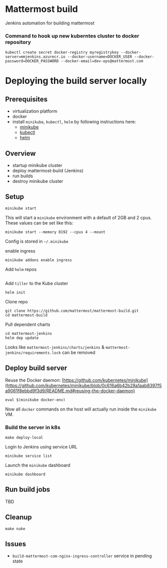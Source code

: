 # Mattermost build

Jenkins automation for building mattermost

### Command to hook up new kuberntes cluster to docker repository

```
kubectl create secret docker-registry myregistrykey --docker-server=mmjenkins.azurecr.io --docker-username=DOCKER_USER --docker-password=DOCKER_PASSWORD --docker-email=dev-ops@mattermost.com
```

# Deploying the build server locally

## Prerequisites
- virtualization platform
- docker
- install `minikube`, `kubectl`, `helm` by following instructions here:
  - [minikube](https://github.com/kubernetes/minikube/releases)
  - [kubectl](https://kubernetes.io/docs/tasks/tools/install-kubectl/)
  - [helm](https://docs.helm.sh/helm/#helm-install)

## Overview

- startup minikube cluster
- deploy mattermost-build (Jenkins)
- run builds
- destroy minikube cluster

## Setup

```
minikube start
```
This will start a `minikube` environment with a default of 2GB and 2 cpus. These values can be set like this:
```
minikube start --memory 8192 --cpus 4 --mount
```
Config is stored in `~/.minikube`

enable ingress
```
minikube addons enable ingress
```

Add `helm` repos
```

```

Add `tiller` to the Kube cluster
```
helm init
```

Clone repo
```
git clone https://github.com/mattermost/mattermost-build.git
cd mattermost-build
```

Pull dependent charts
```
cd mattermost-jenkins
helm dep update
```

Looks like `mattermost-jenkins/charts/jenkins` & `mattermost-jenkins/requirements.lock` can be removed

## Deploy build server

Reuse the Docker daemon: [https://github.com/kubernetes/minikube](https://github.com/kubernetes/minikube/blob/0c616a6b42b28a1aab8397f5a9061f8ebbd9f3d9/README.md#reusing-the-docker-daemon)
```
eval $(minikube docker-env)
```

Now all `docker` commands on the host will actually run inside the `minikube` VM.

### Build the server in k8s
```
make deploy-local
```

Login to Jenkins using service URL
```
minikube service list
```

Launch the `minikube` dashboard
```
minikube dashboard
```

## Run build jobs

TBD

## Cleanup

```
make nuke
```

## Issues

- `build-mattermost-com-nginx-ingress-controller` service in pending state 

